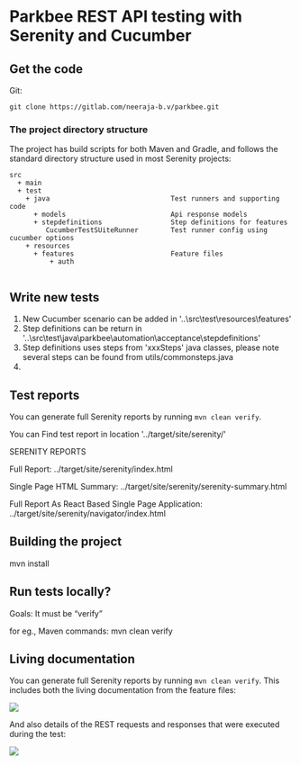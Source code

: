 # Parkbee REST API testing with Serenity and Cucumber

## Get the code

Git:

    git clone https://gitlab.com/neeraja-b.v/parkbee.git
   
### The project directory structure
The project has build scripts for both Maven and Gradle, and follows the standard directory structure used in most Serenity projects:
```Gherkin
src
  + main
  + test
    + java                              Test runners and supporting code
      + models                          Api response models
      + stepdefinitions                 Step definitions for features
         CucumberTestSUiteRunner        Test runner config using cucumber options
    + resources
      + features                        Feature files
          + auth
                      

```

## Write new tests
1. New Cucumber scenario can be added in '..\src\test\resources\features'
2. Step definitions can be return in '..\src\test\java\parkbee\automation\acceptance\stepdefinitions'
3. Step definitions uses steps from 'xxxSteps' java classes,
   please note several steps can be found from utils/commonsteps.java
4.

## Test reports

You can generate full Serenity reports by running `mvn clean verify`. 

You can Find test report in location '../target/site/serenity/'

SERENITY REPORTS

Full Report: ../target/site/serenity/index.html

Single Page HTML Summary: ../target/site/serenity/serenity-summary.html

Full Report As React Based Single Page Application: ../target/site/serenity/navigator/index.html

## Building the project
mvn install

## Run tests locally?
Goals:
It must be “verify” 

for eg., Maven commands: mvn clean verify

## Living documentation
You can generate full Serenity reports by running `mvn clean verify`.
This includes both the living documentation from the feature files:

![](src/docs/rest-feature.png)

And also details of the REST requests and responses that were executed during the test:

![](src/docs/rest-report.png)